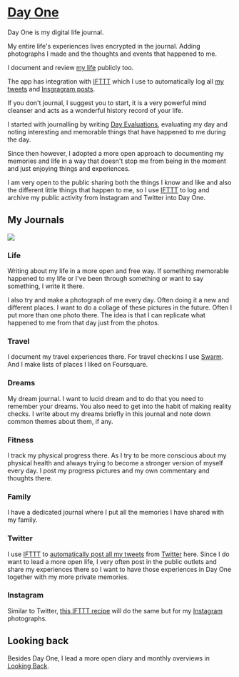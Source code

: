 # [Day One](http://dayoneapp.com)
Day One is my digital life journal.

My entire life's experiences lives encrypted in the journal. Adding photographs I made and the thoughts and events that happened to me.

I document and review [my life](../../looking-back/looking-back.md) publicly too.

The app has integration with [IFTTT](https://ifttt.com/day_one) which I use to automatically log all [my tweets](https://twitter.com/nikitavoloboev) and [Insgragram posts](https://www.instagram.com/nikitavoloboev/).

If you don't journal, I suggest you to start, it is a very powerful mind cleanser and acts as a wonderful history record of your life.

I started with journalling by writing [Day Evaluations](https://medium.com/@NikitaVoloboev/day-evaluations-5706f31c9c5e#.m4lw1eo32), evaluating my day and noting interesting and memorable things that have happened to me during the day.

Since then however, I adopted a more open approach to documenting my memories and life in a way that doesn't stop me from being in the moment and just enjoying things and experiences.

I am very open to the public sharing both the things I know and like and also the different little things that happen to me, so I use [IFTTT](../../tools/ifttt.md) to log and archive my public activity from Instagram and Twitter into Day One.

## My Journals
![](https://i.imgur.com/zdFLdEP.png)

### Life
Writing about my life in a more open and free way. If something memorable happened to my life or I've been through something or want to say something, I write it there.

I also try and make a photograph of me every day. Often doing it a new and different places. I want to do a collage of these pictures in the future. Often I put more than one photo there. The idea is that I can replicate what happened to me from that day just from the photos.

### Travel
I document my travel experiences there. For travel checkins I use [Swarm](https://www.swarmapp.com). And I make lists of places I liked on Foursquare.

### Dreams
My dream journal. I want to lucid dream and to do that you need to remember your dreams. You also need to get into the habit of making reality checks. I write about my dreams briefly in this journal and note down common themes about them, if any.

### Fitness
I track my physical progress there. As I try to be more conscious about my physical health and always trying to become a stronger version of myself every day. I post my progress pictures and my own commentary and thoughts there.

### Family
I have a dedicated journal where I put all the memories I have shared with my family.

### Twitter
I use [IFTTT](../../tools/ifttt.md) to [automatically post all my tweets](https://ifttt.com/applets/56660889d-save-your-tweets-to-day-one) from [Twitter](https://twitter.com/nikitavoloboev) here. Since I do want to lead a more open life, I very often post in the public outlets and share my experiences there so I want to have those experiences in Day One together with my more private memories.

### Instagram
Similar to Twitter, [this IFTTT recipe](https://ifttt.com/applets/61918118d-save-your-instagram-photos-to-day-one) will do the same but for my [Instagram](https://www.instagram.com/nikitavoloboev/) photographs.

## Looking back
Besides Day One, I lead a more open diary and monthly overviews in [Looking Back](../../looking-back/looking-back.md).
